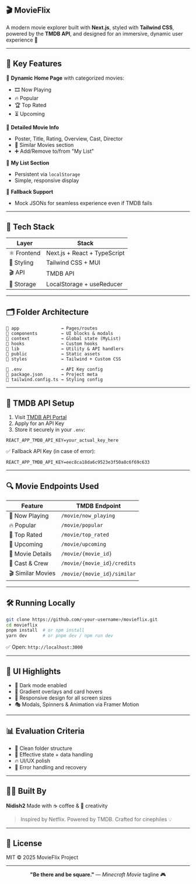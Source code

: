 ## 🎬 MovieFlix

A modern movie explorer built with **Next.js**, styled with **Tailwind CSS**, powered by the **TMDB API**, and designed for an immersive, dynamic user experience 🍿

---

## 🌟 Key Features

🚀 **Dynamic Home Page** with categorized movies:

* 🎞️ Now Playing
* 🔥 Popular
* 🏆 Top Rated
* ⏳ Upcoming

🧠 **Detailed Movie Info**

* Poster, Title, Rating, Overview, Cast, Director
* 🎯 Similar Movies section
* ➕ Add/Remove to/from "My List"

🧾 **My List Section**

* Persistent via `localStorage`
* Simple, responsive display

🔁 **Fallback Support**

* Mock JSONs for seamless experience even if TMDB fails

---

## 🔧 Tech Stack

| Layer       | Stack                        |
| ----------- | ---------------------------- |
| ⚛️ Frontend | Next.js + React + TypeScript |
| 🎨 Styling  | Tailwind CSS + MUI           |
| 🎬 API      | TMDB API                     |
| 💾 Storage  | LocalStorage + useReducer    |

---

## 🗂️ Folder Architecture

```shell
📁 app                → Pages/routes
📁 components         → UI blocks & modals
📁 context            → Global state (MyList)
📁 hooks              → Custom hooks
📁 lib                → Utility & API handlers
📁 public             → Static assets
📁 styles             → Tailwind + Custom CSS

📄 .env               → API Key config
📄 package.json       → Project meta
📄 tailwind.config.ts → Styling config
```

---

## 🔑 TMDB API Setup

1. Visit [TMDB API Portal](https://developer.themoviedb.org/reference/intro/getting-started)
2. Apply for an API Key
3. Store it securely in your `.env`:

```env
REACT_APP_TMDB_API_KEY=your_actual_key_here
```

✅ Fallback API Key (in case of error):

```env
REACT_APP_TMDB_API_KEY=eec8ca18da6c9523e3f50a8c6f69c633
```

---

## 🔍 Movie Endpoints Used

| Feature           | TMDB Endpoint               |
| ----------------- | --------------------------- |
| 🎥 Now Playing    | `/movie/now_playing`        |
| 🔥 Popular        | `/movie/popular`            |
| 🌟 Top Rated      | `/movie/top_rated`          |
| 📅 Upcoming       | `/movie/upcoming`           |
| 🧾 Movie Details  | `/movie/{movie_id}`         |
| 👥 Cast & Crew    | `/movie/{movie_id}/credits` |
| 🎬 Similar Movies | `/movie/{movie_id}/similar` |

---

## 🛠️ Running Locally

```bash
git clone https://github.com/<your-username>/movieflix.git
cd movieflix
pnpm install  # or npm install
yarn dev      # or pnpm dev / npm run dev
```

✅ Open: `http://localhost:3000`

---

## 🎨 UI Highlights

* 🖤 Dark mode enabled
* 🌈 Gradient overlays and card hovers
* 📱 Responsive design for all screen sizes
* 🎭 Modals, Spinners & Animation via Framer Motion

---

## 📊 Evaluation Criteria

* 📁 Clean folder structure
* 🧠 Effective state + data handling
* 🔥 UI/UX polish
* 🧪 Error handling and recovery

---

## 👨‍💻 Built By

**Nidish2**
Made with ☕ coffee & 🎨 creativity

> Inspired by Netflix. Powered by TMDB. Crafted for cinephiles 💡

---

## 📄 License

MIT © 2025 MovieFlix Project

---

<p align="center">
  <b>"Be there and be square."</b> — <i>Minecraft Movie</i> tagline 🎮
</p>
